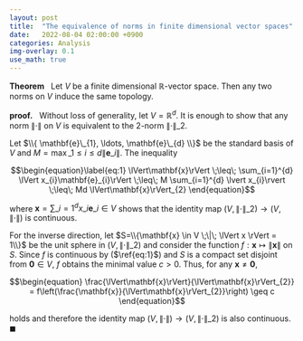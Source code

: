 ```yaml
---
layout: post
title:  "The equivalence of norms in finite dimensional vector spaces"
date:   2022-08-04 02:00:00 +0900
categories: Analysis
img-overlay: 0.1
use_math: true
---
```


**Theorem** &nbsp; Let $V$ be a finite dimensional $\mathbb{R}$-vector space. Then any two norms on $V$ induce the same topology.

**proof.** &nbsp; Without loss of generality, let $V = \mathbb{R}^{d}$. It is enough to show that any norm $\lVert\cdot\rVert$ on $V$ is equivalent to the $2$-norm $\lVert\cdot\rVert\_{2}$.

Let $\\{ \mathbf{e}\_{1}, \ldots, \mathbf{e}\_{d} \\}$ be the standard basis of $V$ and $M = \max\_{1 \leq i \leq d} \lVert\mathbf{e}\_{i}\rVert$. The inequality

$$\begin{equation}\label{eq:1}
\lVert\mathbf{x}\rVert \;\leq\; \sum_{i=1}^{d} \lVert x_{i}\mathbf{e}_{i}\rVert
\;\leq\; M \sum_{i=1}^{d} \lvert x_{i}\rvert
\;\leq\; Md \lVert\mathbf{x}\rVert_{2}
\end{equation}$$

where $\mathbf{x} = \sum\_{i=1}^{d} x\_{i}\mathbf{e}\_{i} \in V$ shows that the identity map $(V,\lVert\cdot\rVert\_{2}) \to (V,\lVert\cdot\rVert)$ is continuous.

For the inverse direction, let $S=\\{\mathbf{x} \in V \;\|\; \lVert x \rVert = 1\\}$ be the unit sphere in $(V,\lVert\cdot\rVert\_{2})$ and consider the function $f : \mathbf{x} \mapsto \lVert \mathbf{x} \rVert$ on $S$. Since $f$ is continuous by ($\ref{eq:1}$) and $S$ is a compact set disjoint from $\mathbf{0} \in V$, $f$ obtains the minimal value $c > 0$. Thus, for any $\mathbf{x} \neq \mathbf{0}$,

$$\begin{equation}
\frac{\lVert\mathbf{x}\rVert}{\lVert\mathbf{x}\rVert_{2}} = f\left(\frac{\mathbf{x}}{\lVert\mathbf{x}\rVert_{2}}\right) \geq c
\end{equation}$$

holds and therefore the identity map $(V,\lVert\cdot\rVert) \to (V,\lVert\cdot\rVert\_{2})$ is also continuous. $\blacksquare$